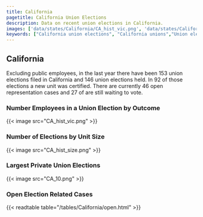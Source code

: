 ```yaml
---
title: California
pagetitle: California Union Elections
description: Data on recent union elections in California.
images: ['data/states/California/CA_hist_vic.png', 'data/states/California/CA_hist_size.png', 'data/states/California/CA_10.png']
keywords: ["California union elections", "California unions","Union elections"]
---
```

##  California

Excluding public employees, in the last year there have been 153 union elections filed in California and 146 union elections held. In 92 of those elections a new unit was certified. There are currently 46 open representation cases and 27 of are still waiting to vote.

### Number Employees in a Union Election by Outcome
{{< image src="CA_hist_vic.png" >}}

### Number of Elections by Unit Size
{{< image src="CA_hist_size.png" >}}

### Largest Private Union Elections
{{< image src="CA_10.png" >}}

### Open Election Related Cases
{{< readtable table="/tables/California/open.html" >}}


